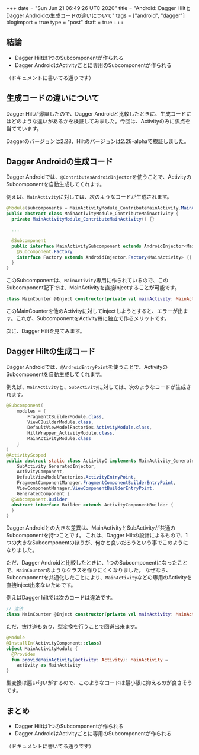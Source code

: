+++
date = "Sun Jun 21 06:49:26 UTC 2020"
title = "Android: Dagger HiltとDagger Androidの生成コードの違いについて"
tags = ["android", "dagger"]
blogimport = true
type = "post"
draft = true
+++

## 結論

- Dagger Hiltは1つのSubcomponentが作られる
- Dagger AndroidはActivityごとに専用のSubcomponentが作られる

（ドキュメントに書いてる通りです）

## 生成コードの違いについて

Dagger Hiltが爆誕したので、Dagger Androidと比較したときに、生成コードにはどのような違いがあるかを検証してみました。今回は、Activityのみに焦点を当てています。

Daggerのバージョンは2.28、Hiltのバージョンは2.28-alphaで検証しました。

## Dagger Androidの生成コード

Dagger Androidでは、`@ContributesAndroidInjector`を使うことで、ActivityのSubcomponentを自動生成してくれます。

例えば、`MainActivity`に対しては、次のようなコードが生成されます。

```java
@Module(subcomponents = MainActivityModule_ContributeMainActivity.MainActivitySubcomponent.class)
public abstract class MainActivityModule_ContributeMainActivity {
  private MainActivityModule_ContributeMainActivity() {}

  ...

  @Subcomponent
  public interface MainActivitySubcomponent extends AndroidInjector<MainActivity> {
    @Subcomponent.Factory
    interface Factory extends AndroidInjector.Factory<MainActivity> {}
  }
}
```

このSubcomponentは、`MainActivity`専用に作られているので、このSubcomponent配下では、MainActivityを直接injectすることが可能です。

```kotlin
class MainCounter @Inject constructor(private val mainActivity: MainActivity) {...}
```

このMainCounterを他のActivityに対してinjectしようとすると、エラーが出ます。これが、SubcomponentをActivity毎に独立で作るメリットです。

次に、Dagger Hiltを見てみます。

## Dagger Hiltの生成コード

Dagger Androidでは、`@AndroidEntryPoint`を使うことで、ActivityのSubcomponentを自動生成してくれます。

例えば、`MainActivity`と、`SubActivity`に対しては、次のようなコードが生成されます。

```java
@Subcomponent(
    modules = {
        FragmentCBuilderModule.class,
        ViewCBuilderModule.class,
        DefaultViewModelFactories.ActivityModule.class,
        HiltWrapper_ActivityModule.class,
        MainActivityModule.class
    }
)
@ActivityScoped
public abstract static class ActivityC implements MainActivity_GeneratedInjector,
    SubActivity_GeneratedInjector,
    ActivityComponent,
    DefaultViewModelFactories.ActivityEntryPoint,
    FragmentComponentManager.FragmentComponentBuilderEntryPoint,
    ViewComponentManager.ViewComponentBuilderEntryPoint,
    GeneratedComponent {
  @Subcomponent.Builder
  abstract interface Builder extends ActivityComponentBuilder {
  }
}
```

Dagger Androidとの大きな差異は、MainActivityとSubActivityが共通のSubcomponentを持つことです。
これは、Dagger Hiltの設計によるもので、1つの大きなSubcomponentのほうが、何かと良いだろうという事でこのようになりました。

ただ、Dagger Androidと比較したときに、1つのSubcomponentになったことで、`MainCounter`のようなクラスを作りにくくなりました。
なぜなら、Subcomponentを共通化したことにより、`MainActivity`などの専用のActivityを直接inject出来ないためです。

例えばDagger hiltでは次のコードは違法です。

```kotlin
// 違法
class MainCounter @Inject constructor(private val mainActivity: MainActivity) {...}
```

ただ、抜け道もあり、型変換を行うことで回避出来ます。

```kotlin
@Module
@InstallIn(ActivityComponent::class)
object MainActivityModule {
  @Provides
  fun provideMainActivity(activity: Activity): MainActivity =
    activity as MainActivity
}
```

型変換は悪い匂いがするので、このようなコードは最小限に抑えるのが良さそうです。

## まとめ

- Dagger Hiltは1つのSubcomponentが作られる
- Dagger AndroidはActivityごとに専用のSubcomponentが作られる

（ドキュメントに書いてる通りです）
